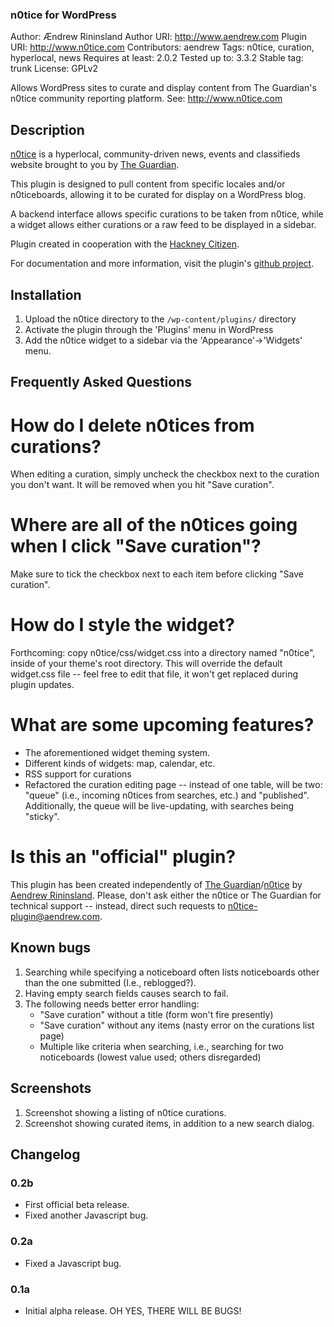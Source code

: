 ### n0tice for WordPress ###
Author: &#198;ndrew Rininsland
Author URI: http://www.aendrew.com
Plugin URI: http://www.n0tice.com
Contributors: aendrew
Tags: n0tice, curation, hyperlocal, news
Requires at least: 2.0.2
Tested up to: 3.3.2
Stable tag: trunk
License: GPLv2

Allows WordPress sites to curate and display content from The Guardian's n0tice community reporting platform. See: http://www.n0tice.com

## Description ##

[n0tice](http://www.n0tice.com) is a hyperlocal, community-driven news, events and classifieds website brought to you by [The Guardian](http://www.guardian.co.uk). 

This plugin is designed to pull content from specific locales and/or n0ticeboards, allowing it to be curated for display on a WordPress blog.

A backend interface allows specific curations to be taken from n0tice, while a widget allows either curations or a raw feed to be displayed in a sidebar.

Plugin created in cooperation with the [Hackney Citizen](http://www.hackneycitizen.co.uk).

For documentation and more information, visit the plugin's [github project](https://github.com/aendrew/n0tice-wp/).

## Installation ##

1. Upload the n0tice directory to the `/wp-content/plugins/` directory
1. Activate the plugin through the 'Plugins' menu in WordPress
1. Add the n0tice widget to a sidebar via the 'Appearance'->'Widgets' menu.

## Frequently Asked Questions ##

# How do I delete n0tices from curations? #

When editing a curation, simply uncheck the checkbox next to the curation you don't want. It will be removed when you hit "Save curation".

# Where are all of the n0tices going when I click "Save curation"? #

Make sure to tick the checkbox next to each item before clicking "Save curation".

# How do I style the widget? #

Forthcoming: copy n0tice/css/widget.css into a directory named "n0tice", inside of your theme's root directory. This will override the default widget.css file -- feel free to edit that file, it won't get replaced during plugin updates.

# What are some upcoming features? #

* The aforementioned widget theming system.
* Different kinds of widgets: map, calendar, etc.
* RSS support for curations
* Refactored the curation editing page -- instead of one table, will be two: "queue" (i.e., incoming n0tices from searches, etc.) and "published". Additionally, the queue will be live-updating, with searches being "sticky".

# Is this an "official" plugin? #

This plugin has been created independently of [The Guardian](http://www.guardian.co.uk)/[n0tice](http://www.n0tice.com) by [Aendrew Rininsland](http://www.aendrew.com). Please, don't ask either the n0tice or The Guardian for technical support -- instead, direct such requests to n0tice-plugin@aendrew.com.

## Known bugs ##

1. Searching while specifying a noticeboard often lists noticeboards other than the one submitted (I.e., reblogged?).
1. Having empty search fields causes search to fail.
1. The following needs better error handling:
	* "Save curation" without a title (form won't fire presently)
	* "Save curation" without any items (nasty error on the curations list page)
	* Multiple like criteria when searching, i.e., searching for two noticeboards (lowest value used; others disregarded)

## Screenshots ##

1. Screenshot showing a listing of n0tice curations.
2. Screenshot showing curated items, in addition to a new search dialog.

## Changelog ##

### 0.2b ###
* First official beta release.
* Fixed another Javascript bug.

### 0.2a ###
* Fixed a Javascript bug.

### 0.1a ###
* Initial alpha release. OH YES, THERE WILL BE BUGS!

